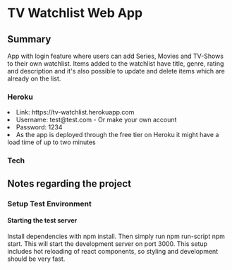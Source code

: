 <h1>TV Watchlist Web App</h1>
<h2>Summary</h2>
App with login feature where users can add Series, Movies and TV-Shows to their own watchlist. Items added to the watchlist have title, genre, rating and description and it's also possible to update and delete items which are already on the list.
<h3>Heroku</h3>
<ui>
<li>Link: <link> https://tv-watchlist.herokuapp.com</link> </li>
<li>Username: test@test.com - Or make your own account </li>
<li>Password: 1234 </li>
<li>As the app is deployed through the free tier on Heroku it might have a load time of up to two minutes</li>
</ui>
<h3> Tech </h3>
<ui>

</ui>
<h2>Notes regarding the project</h2>
<h3>Setup Test Environment</h3>
<h4> Starting the test server</h4>

Install dependencies with npm install. Then simply run npm run-script npm start. This will start the development server on port 3000. This setup includes hot reloading of react components, so styling and development should be very fast.
